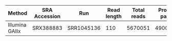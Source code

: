 

| Method         | SRA Accession | Run        | Read length | Total reads | Proper pairs | SNPs |
| -------------- | ------------- | ---------- | ----------- | ----------- | ------------ | ---- |
| Illumina GAIIx |     SRX388883 | SRR1045136 |         110 |     5670051 |     4900153  |    5 |
